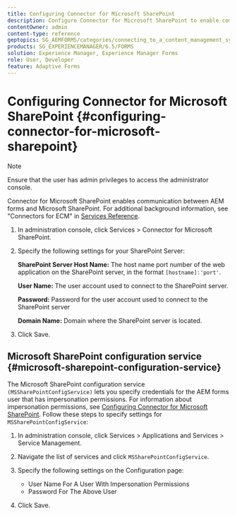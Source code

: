 ```yaml
---
title: Configuring Connector for Microsoft SharePoint
description: Configure Connector for Microsoft SharePoint to enable communication between AEM forms and Microsoft SharePoint.
contentOwner: admin
content-type: reference
geptopics: SG_AEMFORMS/categories/connecting_to_a_content_management_system
products: SG_EXPERIENCEMANAGER/6.5/FORMS
solution: Experience Manager, Experience Manager Forms
role: User, Developer
feature: Adaptive Forms
---
```

# Configuring Connector for Microsoft SharePoint {#configuring-connector-for-microsoft-sharepoint}

>[!NOTE]
> 
> Ensure that the user has admin privileges to access the administrator console.

Connector for Microsoft SharePoint enables communication between AEM forms and Microsoft SharePoint. For additional background information, see "Connectors for ECM" in [Services Reference](https://www.adobe.com/go/learn_aemforms_services_63).

1. In administration console, click Services &gt; Connector for Microsoft SharePoint.
1. Specify the following settings for your SharePoint Server:

   **SharePoint Server Host Name:** The host name port number of the web application on the SharePoint server, in the format `[hostname]:'port'`.

   **User Name:** The user account used to connect to the SharePoint server.

   **Password:** Password for the user account used to connect to the SharePoint server

   **Domain Name:** Domain where the SharePoint server is located.

1. Click Save.

## Microsoft SharePoint configuration service {#microsoft-sharepoint-configuration-service}

The Microsoft SharePoint configuration service `(MSSharePointConfigService)` lets you specify credentials for the AEM forms user that has impersonation permissions. For information about impersonation permissions, see [Configuring Connector for Microsoft SharePoint](https://help.adobe.com/en_US/AEMForms/6.1/SharePointConfig/index.html). Follow these steps to specify settings for `MSSharePointConfigService`:

1. In administration console, click Services &gt; Applications and Services &gt; Service Management.
1. Navigate the list of services and click `MSSharePointConfigService`.
1. Specify the following settings on the Configuration page:

    * User Name For A User With Impersonation Permissions
    * Password For The Above User

1. Click Save.
